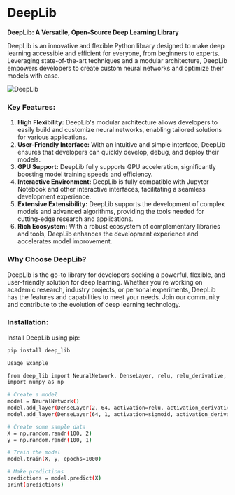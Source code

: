 # DeepLib

**DeepLib: A Versatile, Open-Source Deep Learning Library**

DeepLib is an innovative and flexible Python library designed to make deep learning accessible and efficient for everyone, from beginners to experts. Leveraging state-of-the-art techniques and a modular architecture, DeepLib empowers developers to create custom neural networks and optimize their models with ease.

![DeepLib](https://link.to/deeplib-image.png)

### Key Features:

1. **High Flexibility:** DeepLib's modular architecture allows developers to easily build and customize neural networks, enabling tailored solutions for various applications.
2. **User-Friendly Interface:** With an intuitive and simple interface, DeepLib ensures that developers can quickly develop, debug, and deploy their models.
3. **GPU Support:** DeepLib fully supports GPU acceleration, significantly boosting model training speeds and efficiency.
4. **Interactive Environment:** DeepLib is fully compatible with Jupyter Notebook and other interactive interfaces, facilitating a seamless development experience.
5. **Extensive Extensibility:** DeepLib supports the development of complex models and advanced algorithms, providing the tools needed for cutting-edge research and applications.
6. **Rich Ecosystem:** With a robust ecosystem of complementary libraries and tools, DeepLib enhances the development experience and accelerates model improvement.

### Why Choose DeepLib?

DeepLib is the go-to library for developers seeking a powerful, flexible, and user-friendly solution for deep learning. Whether you're working on academic research, industry projects, or personal experiments, DeepLib has the features and capabilities to meet your needs. Join our community and contribute to the evolution of deep learning technology.

### Installation:

Install DeepLib using pip:

```bash
pip install deep_lib

Usage Example

from deep_lib import NeuralNetwork, DenseLayer, relu, relu_derivative, sigmoid, sigmoid_derivative
import numpy as np

# Create a model
model = NeuralNetwork()
model.add_layer(DenseLayer(2, 64, activation=relu, activation_derivative=relu_derivative))
model.add_layer(DenseLayer(64, 1, activation=sigmoid, activation_derivative=sigmoid_derivative))

# Create some sample data
X = np.random.randn(100, 2)
y = np.random.randn(100, 1)

# Train the model
model.train(X, y, epochs=1000)

# Make predictions
predictions = model.predict(X)
print(predictions)
